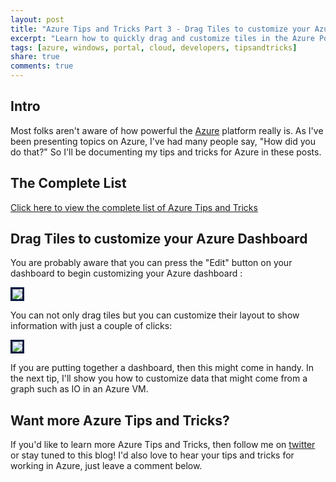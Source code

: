 ```yaml
---
layout: post
title: "Azure Tips and Tricks Part 3 - Drag Tiles to customize your Azure Dashboard"
excerpt: "Learn how to quickly drag and customize tiles in the Azure Portal"
tags: [azure, windows, portal, cloud, developers, tipsandtricks]
share: true
comments: true
---
```


## Intro

Most folks aren't aware of how powerful the [Azure](http://www.azure.com) platform really is. As I've been presenting topics on Azure, I've had many people say, "How did you do that?" So I'll be documenting my tips and tricks for Azure in these posts.

## The Complete List

[Click here to view the complete list of Azure Tips and Tricks ](https://michaelcrump.net/azure-tips-and-tricks-complete-list/)

## Drag Tiles to customize your Azure Dashboard

You are probably aware that you can press the "Edit" button on your dashboard to begin customizing your Azure dashboard :

<img style="border:3px solid #021a40" src="https://michaelcrump.net/files/azurecustomizetiles.png">

You can not only drag tiles but you can customize their layout to show information with just a couple of clicks:

<img style="border:3px solid #021a40" src="https://michaelcrump.net/files/azuretip3.gif">

If you are putting together a dashboard, then this might come in handy. In the next tip, I'll show you how to customize data that might come from a graph such as IO in an Azure VM. 

## Want more Azure Tips and Tricks?

If you'd like to learn more Azure Tips and Tricks, then follow me on [twitter](http://twitter.com/mbcrump) or stay tuned to this blog! I'd also love to hear your tips and tricks for working in Azure, just leave a comment below. 